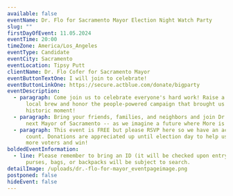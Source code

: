 ```yaml
---
available: false
eventName: Dr. Flo for Sacramento Mayor Election Night Watch Party
slug: ""
firstDayOfEvent: 11.05.2024
eventTime: 20:00
timeZone: America/Los_Angeles
eventType: Candidate
eventCity: Sacramento
eventLocation: Tipsy Putt
clientName: Dr. Flo Cofer for Sacramento Mayor
eventButtonTextOne: I will join to celebrate!
eventButtonLinkOne: https://secure.actblue.com/donate/bigparty
eventDescription:
  - paragraph: Come join us to celebrate everyone's hard work! Raise a glass of
      local brew and honor the people-powered campaign that brought us to this
      historic moment!
  - paragraph: Bring your friends, families, and neighbors and join Dr. Flo, our
      next Mayor of Sacramento -- as we imagine a future where More is Possible!
  - paragraph: This event is FREE but please RSVP here so we have an accurate head
      count. Donations are appreciated up until election day to help us reach
      more voters and win!
boldedEventInformation:
  - line: Please remember to bring an ID (it will be checked upon entry). Any large
      purses, bags, or backpacks will be subject to search.
detailImage: /uploads/dr.-flo-for-mayor_eventpageimage.png
postponed: false
hideEvent: false
---
```

